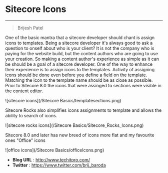 # Sitecore Icons

---

> Brijesh Patel

One of the basic mantra that a sitecore developer should chant is assign icons to templates. Being a sitecore developer it's always good to ask a question to onself about who is your client? It is not the company who is paying for the website build, but the content authors who are going to use your creation. So making a content author's experience as simple as it can be should be a goal of a sitecore developer. One of the way to enhance their experience is to assign icons to the templates. Activity of assigning icons  should be done even before you define a field on the template. Matching the icon to the template name should be as close as possible. Prior to Sitecore 8.0 the icons that were assinged to sections were visible in the content editor.

![sitecore icons](/Sitecore Basics/templatesections.png) 

Sitecore Rocks also simplifies icons assignments to template and allows the ability to search of icons.

![sitecore rocks icons](/Sitecore Basics/Sitecore_Rocks_Icons.png) 

Sitecore 8.0 and later has new breed of icons more flat and my favourite ones "Office" icons

![office icons](/Sitecore Basics/officeIcons.png)

* **Blog URL** : http://www.techitpro.com/ 
* **Twitter** : https://www.twitter.com/brij_baroda







